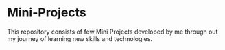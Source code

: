 # Mini-Projects
This repository consists of few Mini Projects developed by me through out my journey of learning new skills and technologies.
